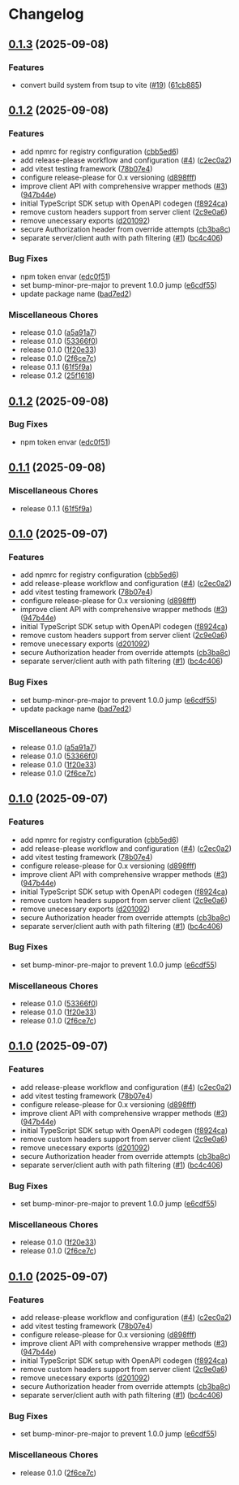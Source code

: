 # Changelog

## [0.1.3](https://github.com/beamform/js-sdk/compare/js-sdk-v0.1.2...js-sdk-v0.1.3) (2025-09-08)


### Features

* convert build system from tsup to vite ([#19](https://github.com/beamform/js-sdk/issues/19)) ([61cb885](https://github.com/beamform/js-sdk/commit/61cb88596ab78a8a959d13222c07e4a9457501cc))

## [0.1.2](https://github.com/beamform/js-sdk/compare/js-sdk-v0.1.2...js-sdk-v0.1.2) (2025-09-08)


### Features

* add npmrc for registry configuration ([cbb5ed6](https://github.com/beamform/js-sdk/commit/cbb5ed67a9a0e5ec9a39d81a9b4ebcb56cf506e4))
* add release-please workflow and configuration ([#4](https://github.com/beamform/js-sdk/issues/4)) ([c2ec0a2](https://github.com/beamform/js-sdk/commit/c2ec0a21f6918cfc52a0a69b3e18f67efe740cc4))
* add vitest testing framework ([78b07e4](https://github.com/beamform/js-sdk/commit/78b07e48b808b8d3cf1973cf1c814d4cd17fb385))
* configure release-please for 0.x versioning ([d898fff](https://github.com/beamform/js-sdk/commit/d898fffbac12cea3ec31ebb3eee3e4460e41abbc))
* improve client API with comprehensive wrapper methods ([#3](https://github.com/beamform/js-sdk/issues/3)) ([947b44e](https://github.com/beamform/js-sdk/commit/947b44e68a768d8a696c7623bf6b5621ab8b2bca))
* initial TypeScript SDK setup with OpenAPI codegen ([f8924ca](https://github.com/beamform/js-sdk/commit/f8924ca63ade9c799f9052fc2fe4ae53595efcd2))
* remove custom headers support from server client ([2c9e0a6](https://github.com/beamform/js-sdk/commit/2c9e0a6b4c08e8eacf7038a6ec711f04fa83e12c))
* remove unecessary exports ([d201092](https://github.com/beamform/js-sdk/commit/d2010927c9ee1188b2b2491c14f84998211ba930))
* secure Authorization header from override attempts ([cb3ba8c](https://github.com/beamform/js-sdk/commit/cb3ba8c25d9882a4e11d2ced0cceb593e41fe8d9))
* separate server/client auth with path filtering ([#1](https://github.com/beamform/js-sdk/issues/1)) ([bc4c406](https://github.com/beamform/js-sdk/commit/bc4c4065c7ef9d12dc6559070aaf3a3de73740bc))


### Bug Fixes

* npm token envar ([edc0f51](https://github.com/beamform/js-sdk/commit/edc0f51df406421e6f3e8ee5d6cd1bfd9c1a09d1))
* set bump-minor-pre-major to prevent 1.0.0 jump ([e6cdf55](https://github.com/beamform/js-sdk/commit/e6cdf554bfd773f49d068db797a0ea76abf0ca8c))
* update package name ([bad7ed2](https://github.com/beamform/js-sdk/commit/bad7ed29ed6271750e0e969e8648f5ff9d767433))


### Miscellaneous Chores

* release 0.1.0 ([a5a91a7](https://github.com/beamform/js-sdk/commit/a5a91a704f7062f841e11754d663c695af26ed87))
* release 0.1.0 ([53366f0](https://github.com/beamform/js-sdk/commit/53366f047d8d7b80a687944b8e214d425dc79652))
* release 0.1.0 ([1f20e33](https://github.com/beamform/js-sdk/commit/1f20e339a9e4505a0545e8a004687362c688f28a))
* release 0.1.0 ([2f6ce7c](https://github.com/beamform/js-sdk/commit/2f6ce7ce7a199e6c2b09dc273625b662aabd1ede))
* release 0.1.1 ([61f5f9a](https://github.com/beamform/js-sdk/commit/61f5f9a82f9b06278347317d611b1106c14f96f9))
* release 0.1.2 ([25f1618](https://github.com/beamform/js-sdk/commit/25f1618caa239f164b3dd1493d0bf7e3a99374e4))

## [0.1.2](https://github.com/beamform/js-sdk/compare/js-sdk-v0.1.1...js-sdk-v0.1.2) (2025-09-08)


### Bug Fixes

* npm token envar ([edc0f51](https://github.com/beamform/js-sdk/commit/edc0f51df406421e6f3e8ee5d6cd1bfd9c1a09d1))

## [0.1.1](https://github.com/beamform/js-sdk/compare/js-sdk-v0.1.0...js-sdk-v0.1.1) (2025-09-08)


### Miscellaneous Chores

* release 0.1.1 ([61f5f9a](https://github.com/beamform/js-sdk/commit/61f5f9a82f9b06278347317d611b1106c14f96f9))

## [0.1.0](https://github.com/beamform/js-sdk/compare/js-sdk-v0.1.0...js-sdk-v0.1.0) (2025-09-07)


### Features

* add npmrc for registry configuration ([cbb5ed6](https://github.com/beamform/js-sdk/commit/cbb5ed67a9a0e5ec9a39d81a9b4ebcb56cf506e4))
* add release-please workflow and configuration ([#4](https://github.com/beamform/js-sdk/issues/4)) ([c2ec0a2](https://github.com/beamform/js-sdk/commit/c2ec0a21f6918cfc52a0a69b3e18f67efe740cc4))
* add vitest testing framework ([78b07e4](https://github.com/beamform/js-sdk/commit/78b07e48b808b8d3cf1973cf1c814d4cd17fb385))
* configure release-please for 0.x versioning ([d898fff](https://github.com/beamform/js-sdk/commit/d898fffbac12cea3ec31ebb3eee3e4460e41abbc))
* improve client API with comprehensive wrapper methods ([#3](https://github.com/beamform/js-sdk/issues/3)) ([947b44e](https://github.com/beamform/js-sdk/commit/947b44e68a768d8a696c7623bf6b5621ab8b2bca))
* initial TypeScript SDK setup with OpenAPI codegen ([f8924ca](https://github.com/beamform/js-sdk/commit/f8924ca63ade9c799f9052fc2fe4ae53595efcd2))
* remove custom headers support from server client ([2c9e0a6](https://github.com/beamform/js-sdk/commit/2c9e0a6b4c08e8eacf7038a6ec711f04fa83e12c))
* remove unecessary exports ([d201092](https://github.com/beamform/js-sdk/commit/d2010927c9ee1188b2b2491c14f84998211ba930))
* secure Authorization header from override attempts ([cb3ba8c](https://github.com/beamform/js-sdk/commit/cb3ba8c25d9882a4e11d2ced0cceb593e41fe8d9))
* separate server/client auth with path filtering ([#1](https://github.com/beamform/js-sdk/issues/1)) ([bc4c406](https://github.com/beamform/js-sdk/commit/bc4c4065c7ef9d12dc6559070aaf3a3de73740bc))


### Bug Fixes

* set bump-minor-pre-major to prevent 1.0.0 jump ([e6cdf55](https://github.com/beamform/js-sdk/commit/e6cdf554bfd773f49d068db797a0ea76abf0ca8c))
* update package name ([bad7ed2](https://github.com/beamform/js-sdk/commit/bad7ed29ed6271750e0e969e8648f5ff9d767433))


### Miscellaneous Chores

* release 0.1.0 ([a5a91a7](https://github.com/beamform/js-sdk/commit/a5a91a704f7062f841e11754d663c695af26ed87))
* release 0.1.0 ([53366f0](https://github.com/beamform/js-sdk/commit/53366f047d8d7b80a687944b8e214d425dc79652))
* release 0.1.0 ([1f20e33](https://github.com/beamform/js-sdk/commit/1f20e339a9e4505a0545e8a004687362c688f28a))
* release 0.1.0 ([2f6ce7c](https://github.com/beamform/js-sdk/commit/2f6ce7ce7a199e6c2b09dc273625b662aabd1ede))

## [0.1.0](https://github.com/beamform/js-sdk/compare/js-sdk-v0.1.0...js-sdk-v0.1.0) (2025-09-07)


### Features

* add npmrc for registry configuration ([cbb5ed6](https://github.com/beamform/js-sdk/commit/cbb5ed67a9a0e5ec9a39d81a9b4ebcb56cf506e4))
* add release-please workflow and configuration ([#4](https://github.com/beamform/js-sdk/issues/4)) ([c2ec0a2](https://github.com/beamform/js-sdk/commit/c2ec0a21f6918cfc52a0a69b3e18f67efe740cc4))
* add vitest testing framework ([78b07e4](https://github.com/beamform/js-sdk/commit/78b07e48b808b8d3cf1973cf1c814d4cd17fb385))
* configure release-please for 0.x versioning ([d898fff](https://github.com/beamform/js-sdk/commit/d898fffbac12cea3ec31ebb3eee3e4460e41abbc))
* improve client API with comprehensive wrapper methods ([#3](https://github.com/beamform/js-sdk/issues/3)) ([947b44e](https://github.com/beamform/js-sdk/commit/947b44e68a768d8a696c7623bf6b5621ab8b2bca))
* initial TypeScript SDK setup with OpenAPI codegen ([f8924ca](https://github.com/beamform/js-sdk/commit/f8924ca63ade9c799f9052fc2fe4ae53595efcd2))
* remove custom headers support from server client ([2c9e0a6](https://github.com/beamform/js-sdk/commit/2c9e0a6b4c08e8eacf7038a6ec711f04fa83e12c))
* remove unecessary exports ([d201092](https://github.com/beamform/js-sdk/commit/d2010927c9ee1188b2b2491c14f84998211ba930))
* secure Authorization header from override attempts ([cb3ba8c](https://github.com/beamform/js-sdk/commit/cb3ba8c25d9882a4e11d2ced0cceb593e41fe8d9))
* separate server/client auth with path filtering ([#1](https://github.com/beamform/js-sdk/issues/1)) ([bc4c406](https://github.com/beamform/js-sdk/commit/bc4c4065c7ef9d12dc6559070aaf3a3de73740bc))


### Bug Fixes

* set bump-minor-pre-major to prevent 1.0.0 jump ([e6cdf55](https://github.com/beamform/js-sdk/commit/e6cdf554bfd773f49d068db797a0ea76abf0ca8c))


### Miscellaneous Chores

* release 0.1.0 ([53366f0](https://github.com/beamform/js-sdk/commit/53366f047d8d7b80a687944b8e214d425dc79652))
* release 0.1.0 ([1f20e33](https://github.com/beamform/js-sdk/commit/1f20e339a9e4505a0545e8a004687362c688f28a))
* release 0.1.0 ([2f6ce7c](https://github.com/beamform/js-sdk/commit/2f6ce7ce7a199e6c2b09dc273625b662aabd1ede))

## [0.1.0](https://github.com/beamform/js-sdk/compare/js-sdk-v0.1.0...js-sdk-v0.1.0) (2025-09-07)


### Features

* add release-please workflow and configuration ([#4](https://github.com/beamform/js-sdk/issues/4)) ([c2ec0a2](https://github.com/beamform/js-sdk/commit/c2ec0a21f6918cfc52a0a69b3e18f67efe740cc4))
* add vitest testing framework ([78b07e4](https://github.com/beamform/js-sdk/commit/78b07e48b808b8d3cf1973cf1c814d4cd17fb385))
* configure release-please for 0.x versioning ([d898fff](https://github.com/beamform/js-sdk/commit/d898fffbac12cea3ec31ebb3eee3e4460e41abbc))
* improve client API with comprehensive wrapper methods ([#3](https://github.com/beamform/js-sdk/issues/3)) ([947b44e](https://github.com/beamform/js-sdk/commit/947b44e68a768d8a696c7623bf6b5621ab8b2bca))
* initial TypeScript SDK setup with OpenAPI codegen ([f8924ca](https://github.com/beamform/js-sdk/commit/f8924ca63ade9c799f9052fc2fe4ae53595efcd2))
* remove custom headers support from server client ([2c9e0a6](https://github.com/beamform/js-sdk/commit/2c9e0a6b4c08e8eacf7038a6ec711f04fa83e12c))
* remove unecessary exports ([d201092](https://github.com/beamform/js-sdk/commit/d2010927c9ee1188b2b2491c14f84998211ba930))
* secure Authorization header from override attempts ([cb3ba8c](https://github.com/beamform/js-sdk/commit/cb3ba8c25d9882a4e11d2ced0cceb593e41fe8d9))
* separate server/client auth with path filtering ([#1](https://github.com/beamform/js-sdk/issues/1)) ([bc4c406](https://github.com/beamform/js-sdk/commit/bc4c4065c7ef9d12dc6559070aaf3a3de73740bc))


### Bug Fixes

* set bump-minor-pre-major to prevent 1.0.0 jump ([e6cdf55](https://github.com/beamform/js-sdk/commit/e6cdf554bfd773f49d068db797a0ea76abf0ca8c))


### Miscellaneous Chores

* release 0.1.0 ([1f20e33](https://github.com/beamform/js-sdk/commit/1f20e339a9e4505a0545e8a004687362c688f28a))
* release 0.1.0 ([2f6ce7c](https://github.com/beamform/js-sdk/commit/2f6ce7ce7a199e6c2b09dc273625b662aabd1ede))

## [0.1.0](https://github.com/beamform/js-sdk/compare/js-sdk-v0.1.0...js-sdk-v0.1.0) (2025-09-07)


### Features

* add release-please workflow and configuration ([#4](https://github.com/beamform/js-sdk/issues/4)) ([c2ec0a2](https://github.com/beamform/js-sdk/commit/c2ec0a21f6918cfc52a0a69b3e18f67efe740cc4))
* add vitest testing framework ([78b07e4](https://github.com/beamform/js-sdk/commit/78b07e48b808b8d3cf1973cf1c814d4cd17fb385))
* configure release-please for 0.x versioning ([d898fff](https://github.com/beamform/js-sdk/commit/d898fffbac12cea3ec31ebb3eee3e4460e41abbc))
* improve client API with comprehensive wrapper methods ([#3](https://github.com/beamform/js-sdk/issues/3)) ([947b44e](https://github.com/beamform/js-sdk/commit/947b44e68a768d8a696c7623bf6b5621ab8b2bca))
* initial TypeScript SDK setup with OpenAPI codegen ([f8924ca](https://github.com/beamform/js-sdk/commit/f8924ca63ade9c799f9052fc2fe4ae53595efcd2))
* remove custom headers support from server client ([2c9e0a6](https://github.com/beamform/js-sdk/commit/2c9e0a6b4c08e8eacf7038a6ec711f04fa83e12c))
* remove unecessary exports ([d201092](https://github.com/beamform/js-sdk/commit/d2010927c9ee1188b2b2491c14f84998211ba930))
* secure Authorization header from override attempts ([cb3ba8c](https://github.com/beamform/js-sdk/commit/cb3ba8c25d9882a4e11d2ced0cceb593e41fe8d9))
* separate server/client auth with path filtering ([#1](https://github.com/beamform/js-sdk/issues/1)) ([bc4c406](https://github.com/beamform/js-sdk/commit/bc4c4065c7ef9d12dc6559070aaf3a3de73740bc))


### Bug Fixes

* set bump-minor-pre-major to prevent 1.0.0 jump ([e6cdf55](https://github.com/beamform/js-sdk/commit/e6cdf554bfd773f49d068db797a0ea76abf0ca8c))


### Miscellaneous Chores

* release 0.1.0 ([2f6ce7c](https://github.com/beamform/js-sdk/commit/2f6ce7ce7a199e6c2b09dc273625b662aabd1ede))
